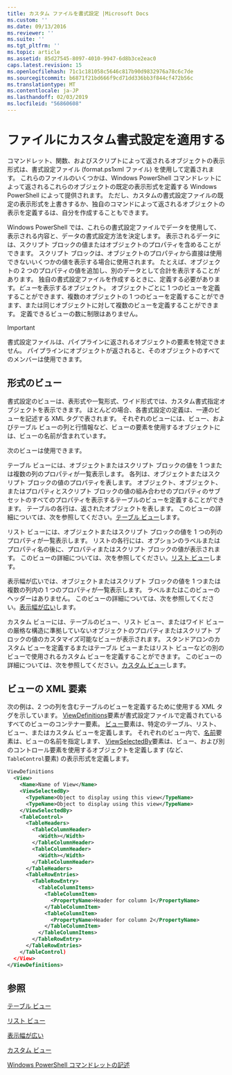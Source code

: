 ```yaml
---
title: カスタム ファイルを書式設定 |Microsoft Docs
ms.custom: ''
ms.date: 09/13/2016
ms.reviewer: ''
ms.suite: ''
ms.tgt_pltfrm: ''
ms.topic: article
ms.assetid: 85d27545-8097-4010-9947-6d8b3ce2eac0
caps.latest.revision: 15
ms.openlocfilehash: 71c1c181058c5646c817b90d9832976a78c6c7de
ms.sourcegitcommit: b6871f21bd666f9cd71dd336bb3f844cf472b56c
ms.translationtype: MT
ms.contentlocale: ja-JP
ms.lasthandoff: 02/03/2019
ms.locfileid: "56860608"
---
```

# <a name="custom-formatting-files"></a>ファイルにカスタム書式設定を適用する

コマンドレット、関数、およびスクリプトによって返されるオブジェクトの表示形式は、書式設定ファイル (format.ps1xml ファイル) を使用して定義されます。 これらのファイルのいくつかは、Windows PowerShell コマンドレットによって返されるこれらのオブジェクトの既定の表示形式を定義する Windows PowerShell によって提供されます。 ただし、カスタムの書式設定ファイルの既定の表示形式を上書きするか、独自のコマンドによって返されるオブジェクトの表示を定義するは、自分を作成することもできます。

Windows PowerShell では、これらの書式設定ファイルでデータを使用して、表示される内容と、データの書式設定方法を決定します。 表示されるデータには、スクリプト ブロックの値またはオブジェクトのプロパティを含めることができます。  スクリプト ブロックは、オブジェクトのプロパティから直接は使用できないいくつかの値を表示する場合に使用されます。 たとえば、オブジェクトの 2 つのプロパティの値を追加し、別のデータとして合計を表示することがあります。 独自の書式設定ファイルを作成するときに、定義する必要があります。*ビュー*を表示するオブジェクト。 オブジェクトごとに 1 つのビューを定義することができます、複数のオブジェクトの 1 つのビューを定義することができます、または同じオブジェクトに対して複数のビューを定義することができます。 定義できるビューの数に制限はありません。

> [!IMPORTANT]
> 書式設定ファイルは、パイプラインに返されるオブジェクトの要素を特定できません。 パイプラインにオブジェクトが返されると、そのオブジェクトのすべてのメンバーは使用できます。

## <a name="format-views"></a>形式のビュー

書式設定のビューは、表形式や一覧形式、ワイド形式では、カスタム書式指定オブジェクトを表示できます。 ほとんどの場合、各書式設定の定義は、一連のビューを記述する XML タグで表されます。 それぞれのビューには、ビュー、およびテーブル ビューの列と行情報など、ビューの要素を使用するオブジェクトには、ビューの名前が含まれています。

次のビューは使用できます。

テーブル ビューには、オブジェクトまたはスクリプト ブロックの値を 1 つまたは複数の列のプロパティが一覧表示します。 各列は、オブジェクトまたはスクリプト ブロックの値のプロパティを表します。 オブジェクト、オブジェクト、またはプロパティとスクリプト ブロックの値の組み合わせのプロパティのサブセットのすべてのプロパティを表示するテーブルのビューを定義することができます。 テーブルの各行は、返されたオブジェクトを表します。 このビューの詳細については、次を参照してください。[テーブル ビュー](../format/creating-a-table-view.md)します。

リスト ビューには、オブジェクトまたはスクリプト ブロックの値を 1 つの列のプロパティが一覧表示します。 リストの各行には、オプションのラベルまたはプロパティ名の後に、プロパティまたはスクリプト ブロックの値が表示されます。 このビューの詳細については、次を参照してください。[リスト ビュー](../format/creating-a-list-view.md)します。

表示幅が広いでは、オブジェクトまたはスクリプト ブロックの値を 1 つまたは複数の列内の 1 つのプロパティが一覧表示します。 ラベルまたはこのビューのヘッダーはありません。 このビューの詳細については、次を参照してください。[表示幅が広い](../format/creating-a-wide-view.md)します。

カスタム ビューには、テーブルのビュー、リスト ビュー、またはワイド ビューの厳格な構造に準拠していないオブジェクトのプロパティまたはスクリプト ブロックの値のカスタマイズ可能なビューが表示されます。 スタンドアロンのカスタム ビューを定義するまたはテーブル ビューまたはリスト ビューなどの別のビューで使用されるカスタム ビューを定義することができます。 このビューの詳細については、次を参照してください。[カスタム ビュー](../format/creating-custom-controls.md)します。

## <a name="view-xml-elements"></a>ビューの XML 要素

次の例は、2 つの列を含むテーブルのビューを定義するために使用する XML タグを示しています。 [ViewDefinitions](../format/viewdefinitions-element-format.md)要素が書式設定ファイルで定義されているすべてのビューのコンテナー要素。 [ビュー](../format/view-element-format.md)要素は、特定のテーブル、リスト、ビュー、またはカスタム ビューを定義します。 それぞれのビュー内で、[名前](../format/name-element-for-view-format.md)要素は、ビューの名前を指定します、 [ViewSelectedBy](../format/viewselectedby-element-format.md)要素は、ビュー、および別のコントロール要素を使用するオブジェクトを定義します (など、 `TableControl`要素) の表示形式を定義します。

```xml
ViewDefinitions
  <View>
    <Name>Name of View</Name>
    <ViewSelectedBy>
      <TypeName>Object to display using this view</TypeName>
      <TypeName>Object to display using this view</TypeName>
    </ViewSelectedBy>
    <TableControl>
      <TableHeaders>
        <TableColumnHeader>
          <Width></Width>
        </TableColumnHeader>
        <TableColumnHeader>
          <Width></Width>
        </TableColumnHeader>
      </TableHeaders>
      <TableRowEntries>
        <TableRowEntry>
          <TableColumnItems>
            <TableColumnItem>
              <PropertyName>Header for column 1</PropertyName>
            </TableColumnItem>
            <TableColumnItem>
              <PropertyName>Header for column 2</PropertyName>
            </TableColumnItem>
          </TableColumnItems>
        </TableRowEntry>
      </TableRowEntries>
    </TableControl)
  </View>
</ViewDefinitions>

```

## <a name="see-also"></a>参照

[テーブル ビュー](../format/creating-a-table-view.md)

[リスト ビュー](../format/creating-a-list-view.md)

[表示幅が広い](../format/creating-a-wide-view.md)

[カスタム ビュー](../format/creating-custom-controls.md)

[Windows PowerShell コマンドレットの記述](./writing-a-windows-powershell-cmdlet.md)
